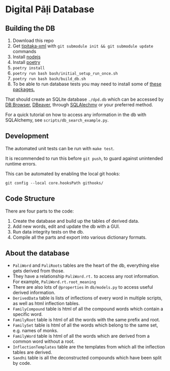 # Digital Pāḷi Database

## Building the DB
1. Download this repo
2. Get [tipitaka-xml](https://github.com/VipassanaTech/tipitaka-xml) with `git
   submodule init && git submodule update` commands
3. Install [nodejs](https://nodejs.org/en/download) 
4. Install [poetry](https://python-poetry.org/docs/)
5. `poetry install`
6. `poetry run bash bash/initial_setup_run_once.sh`
7. `poetry run bash bash/build_db.sh`
8. To be able to run database tests you may need to install some of [these packages.](https://pyperclip.readthedocs.io/en/latest/index.html#not-implemented-error)

That should create an SQLite database `./dpd.db` which can be accessed by [DB Browser](https://sqlitebrowser.org/),  [DBeaver](https://dbeaver.io/), through [SQLAlechmy](https://www.sqlalchemy.org/) or your preferred method. 

For a quick tutorial on how to access any information in the db with SQLAlchemy, see `scripts/db_search_example.py`.

## Development

The automated unit tests can be run with `make test`.

It is recommended to run this before `git push`, to guard against unintended runtime errors.

This can be automated by enabling the local git hooks:

```
git config --local core.hooksPath githooks/
```

## Code Structure
There are four parts to the code:
1. Create the database and build up the tables of derived data.
2. Add new words, edit and update the db with a GUI. 
3. Run data integrity tests on the db.
4. Compile all the parts and export into various dictionary formats.

## About the database
- `PaliWord` and `PaliRoots` tables are the heart of the db, everything else gets derived from those.  
- They have a relationship `PaliWord.rt.` to access any root information. For example, `PaliWord.rt.root_meaning`
- There are also lots of `@properties` in `db/models.py` to access useful derived information.  
- `DerivedData` table is lists of inflections of every word in multiple scripts, as well as html inflection tables.
- `FamilyCompound` table is html of all the compound words which contain a specific word.  
- `FamilyRoot` table is html of all the words with the same prefix and root.  
- `FamilySet` table is html of all the words which belong to the same set, e.g. names of monks.  
- `FamilyWord` table is html of all the words which are derived from a common word without a root.  
- `InflectionTemplates` table are the templates from which all the inflection tables are derived.  
- `Sandhi` table is all the deconstructed compounds which have been split by code.  
